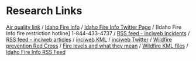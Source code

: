 # Research Links


[Air quality link](https://airnow.gov/) / 
[Idaho Fire Info](http://www.idahofireinfo.com/search/label/Eastern) / 
[Idaho Fire Info Twitter Page](https://twitter.com/Idahofireinfo/lists/idaho-fire-information) /
[Idaho Fire Info fire restriction hotline] 1-844-433-4737 / 
[RSS feed - inciweb Incidents](https://inciweb.nwcg.gov/feeds/rss/incidents/) /
[RSS feed - inciweb articles](https://inciweb.nwcg.gov/feeds/rss/articles/) /
[inciweb KML](https://inciweb.nwcg.gov/feeds/maps/) /
[inciweb Twitter](https://twitter.com/inciweb) /
[Wildfire prevention Red Cross](http://www.redcross.org/get-help/how-to-prepare-for-emergencies/types-of-emergencies/wildfire/how-to-prevent-wildfires) /
[Fire levels and what they mean](https://www.fs.usda.gov/detail/inyo/home/?cid=stelprdb5173311) / 
[Wildfire KML files](https://rmgsc.cr.usgs.gov/outgoing/GeoMAC/) / 
[Idaho Fire Info RSS Feed](http://www.idahofireinfo.com/feeds/posts/default)
